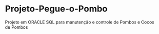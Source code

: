 # Projeto-Pegue-o-Pombo
Projeto em ORACLE SQL para manutenção e controle de Pombos e Cocos de Pombos
